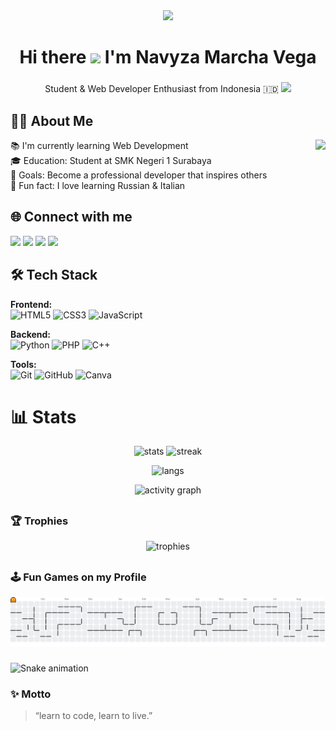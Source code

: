 <div align="center">
  <img height="150" src="https://media.giphy.com/media/M9gbBd9nbDrOTu1Mqx/giphy.gif"  />
</div>

###

<h1 align="center">Hi there  <img src="https://emojis.slackmojis.com/emojis/images/1577305505/7373/hand_wave.gif?1577305505" width="50" /> I'm Navyza Marcha Vega</h1>

###

<p align="center">Student & Web Developer Enthusiast from Indonesia 🇮🇩 <img src="https://flagcdn.com/w20/id.png" width="30"/> </p>

###

<h2 align="left">👩‍💻 About Me</h2>

<img align="right" height="150" src="https://i.imgflip.com/65efzo.gif"  />

<p align="left">
📚 I'm currently learning Web Development <br>
🎓 Education: Student at SMK Negeri 1 Surabaya <br>
🎯 Goals: Become a professional developer that inspires others <br>
🎲 Fun fact: I love learning Russian & Italian  
</p>

###

<h2 align="left">🌐 Connect with me</h2>
<p align="left">
<a href="https://www.youtube.com/@nvyzamrchav" target="blank"><img src="https://img.shields.io/badge/YouTube-FF0000?style=for-the-badge&logo=youtube&logoColor=white"/></a>
<a href="https://www.instagram.com/dlovgs_" target="blank"><img src="https://img.shields.io/badge/Instagram-E4405F?style=for-the-badge&logo=instagram&logoColor=white"/></a>
<a href="https://discord.com/users/machatt44" target="blank"><img src="https://img.shields.io/badge/Discord-5865F2?style=for-the-badge&logo=discord&logoColor=white"/></a>
<a href="mailto:machaat440@gmail.com" target="blank"><img src="https://img.shields.io/badge/Email-D14836?style=for-the-badge&logo=gmail&logoColor=white"/></a>
</p>

###

<h2 align="left">🛠 Tech Stack</h2>

**Frontend:**  
![HTML5](https://img.shields.io/badge/html5-%23E34F26.svg?style=for-the-badge&logo=html5&logoColor=white)  ![CSS3](https://img.shields.io/badge/css3-%231572B6.svg?style=for-the-badge&logo=css3&logoColor=white)  ![JavaScript](https://img.shields.io/badge/javascript-%23323330.svg?style=for-the-badge&logo=javascript&logoColor=%23F7DF1E)

**Backend:**  
![Python](https://img.shields.io/badge/python-%2314354C.svg?style=for-the-badge&logo=python&logoColor=white)  ![PHP](https://img.shields.io/badge/php-%23777BB4.svg?style=for-the-badge&logo=php&logoColor=white)  ![C++](https://img.shields.io/badge/c++-%2300599C.svg?style=for-the-badge&logo=c%2B%2B&logoColor=white)

**Tools:**  
![Git](https://img.shields.io/badge/git-%23F05033.svg?style=for-the-badge&logo=git&logoColor=white) ![GitHub](https://img.shields.io/badge/github-%23121011.svg?style=for-the-badge&logo=github&logoColor=white)  ![Canva](https://img.shields.io/badge/Canva-%2300C4CC.svg?style=for-the-badge&logo=Canva&logoColor=white)


###

##                                                                                                  
# 📊 Stats
<p align="center">
  <img src="https://github-readme-stats.vercel.app/api?username=Machattt&show_icons=true&theme=radical" alt="stats" height="165"/>
  <img src="https://github-readme-streak-stats.herokuapp.com/?user=Machattt&theme=radical" alt="streak" height="165"/>
</p>
<p align="center">
  <img src="https://github-readme-stats.vercel.app/api/top-langs/?username=Machattt&layout=compact&theme=radical" alt="langs"/>
</p>
<p align="center">
  <img src="https://github-readme-activity-graph.vercel.app/graph?username=Machattt&theme=dracula" alt="activity graph"/>
</p>

##

### 🏆 Trophies
<p align="center">
  <img src="https://github-profile-trophy.vercel.app/?username=Machattt&theme=radical&no-frame=true&no-bg=true&margin-w=4" alt="trophies"/>
</p>

##

### 🕹️ Fun Games on my Profile
<picture>
  <source media="(prefers-color-scheme: dark)" srcset="https://raw.githubusercontent.com/Machattt/Machattt/output/pacman-contribution-graph-dark.svg">
  <source media="(prefers-color-scheme: light)" srcset="https://raw.githubusercontent.com/Machattt/Machattt/output/pacman-contribution-graph.svg">
  <img alt="pacman contribution graph" src="https://raw.githubusercontent.com/Machattt/Machattt/output/pacman-contribution-graph.svg">
</picture>

###

<img src="https://raw.githubusercontent.com/Machattt/Machattt/output/snake.svg" alt="Snake animation" />

###

### ✨ Motto
> “learn to code, learn to live.”